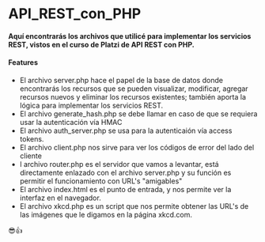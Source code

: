 # API_REST_con_PHP
#### Aquí encontrarás los archivos que utilicé para implementar los servicios REST, vistos en el curso de Platzi de API REST con PHP.
#### Features
- El archivo server.php hace el papel de la base de datos donde encontrarás los recursos que se pueden visualizar, modificar, agregar recursos nuevos y eliminar los recursos existentes; también aporta la lógica para implementar los servicios REST.
- El archivo generate_hash.php se debe llamar en caso de que se requiera usar la autenticación vía HMAC
- El archivo auth_server.php se usa para la autenticaión vía access tokens.
- El archivo client.php nos sirve para ver los códigos de error del lado del cliente
- l archivo router.php es el servidor que vamos a levantar, está directamente enlazado con el archivo server.php y su función es permitir el funcionamiento con URL's "amigables"
- El archivo index.html es el punto de entrada, y nos permite ver la interfaz en el navegador.
- El archivo xkcd.php es un script que nos permite obtener las URL's de las imágenes que le digamos en la página xkcd.com.

😎👍
